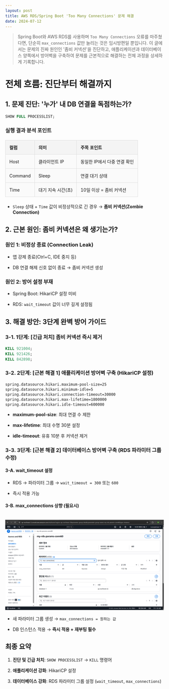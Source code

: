 ```yaml
---
layout: post  
title: AWS RDS/Spring Boot 'Too Many Connections' 문제 해결 
date: 2024-07-12
---
```


> Spring Boot와 AWS RDS를 사용하며 `Too Many Connections` 오류를 마주쳤다면, 단순히 `max_connections` 값만 늘리는 것은 임시방편일 뿐입니다. 이 글에서는 문제의 진짜 원인인 '좀비 커넥션'을 진단하고, 애플리케이션과 데이터베이스 양쪽에서 방어벽을 구축하여 문제를 근본적으로 해결하는 전체 과정을 상세하게 기록합니다.


# 전체 흐름: 진단부터 해결까지


## 1. 문제 진단: '누가' 내 DB 연결을 독점하는가?

```sql
SHOW FULL PROCESSLIST;
```

### 실행 결과 분석 포인트

|컬럼|의미|주목 포인트|
|:--|:--|:--|
|Host|클라이언트 IP|동일한 IP에서 다중 연결 확인|
|Command|Sleep|연결 대기 상태|
|Time|대기 지속 시간(초)|10일 이상 = 좀비 커넥션|

- `Sleep` 상태 + `Time` 값이 비정상적으로 긴 경우 → **좀비 커넥션(Zombie Connection)**


## 2. 근본 원인: 좀비 커넥션은 왜 생기는가?

### 원인 1: 비정상 종료 (Connection Leak)

- 앱 강제 종료(Ctrl+C, IDE 중지 등)
    
- DB 연결 해제 신호 없이 종료 → 좀비 커넥션 생성
    

### 원인 2: 방어 설정 부재

- Spring Boot: HikariCP 설정 미비
    
- RDS: `wait_timeout` 값이 너무 길게 설정됨
    

## 3. 해결 방안: 3단계 완벽 방어 가이드

### 3-1. 1단계: [긴급 처치] 좀비 커넥션 즉시 제거

```sql
KILL 921004;
KILL 921426;
KILL 842898;
```

### 3-2. 2단계: [근본 해결 1] 애플리케이션 방어벽 구축 (HikariCP 설정)

```properties
spring.datasource.hikari.maximum-pool-size=25
spring.datasource.hikari.minimum-idle=5
spring.datasource.hikari.connection-timeout=30000
spring.datasource.hikari.max-lifetime=1800000
spring.datasource.hikari.idle-timeout=600000
```

- **maximum-pool-size**: 최대 연결 수 제한
    
- **max-lifetime**: 최대 수명 30분 설정
    
- **idle-timeout**: 유휴 10분 후 커넥션 제거
    

### 3-3. 3단계: [근본 해결 2] 데이터베이스 방어벽 구축 (RDS 파라미터 그룹 수정)

#### 3-A. wait_timeout 설정

- RDS → 파라미터 그룹 → `wait_timeout = 300` 또는 `600`
    
- 즉시 적용 가능
    

#### 3-B. max_connections 상향 (필요시)

<div style="text-align: center;">
    <img src="/사진들/ShopSphere/max_connections.png" alt="alt text" />
</div>

- 새 파라미터 그룹 생성 → `max_connections = 원하는 값`
    
- DB 인스턴스 적용 → **즉시 적용 + 재부팅 필수**
    

## 최종 요약

1. **진단 및 긴급 처치**: `SHOW PROCESSLIST` → `KILL` 명령어
    
2. **애플리케이션 강화**: HikariCP 설정
    
3. **데이터베이스 강화**: RDS 파라미터 그룹 설정 (`wait_timeout`, `max_connections`)

<style>
    table {
    width: 100%;
    border-collapse: collapse;
    margin: 20px 0;
    }
    th, td {
    border: 2px solid #333;
    padding: 12px;
    text-align: left;
    }
    th {
    background-color: #f4f4f4;
    font-weight: bold;
    text-align: center;
    }
    td {
    background-color: #fafafa;
    }
    table th, table td {
    border: 1px solid #ddd;
    }
</style>
